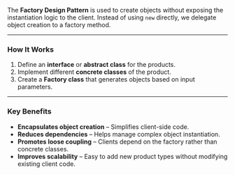 The **Factory Design Pattern** is used to create objects without exposing the instantiation logic to the client. Instead of using `new` directly, we delegate object creation to a factory method.

---

### **How It Works**
1. Define an **interface** or **abstract class** for the products.
2. Implement different **concrete classes** of the product.
3. Create a **Factory class** that generates objects based on input parameters.

---

### **Key Benefits**
- **Encapsulates object creation** – Simplifies client-side code.
- **Reduces dependencies** – Helps manage complex object instantiation.
- **Promotes loose coupling** – Clients depend on the factory rather than concrete classes.
- **Improves scalability** – Easy to add new product types without modifying existing client code.

